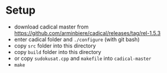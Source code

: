 # Setup
- download cadical master from https://github.com/arminbiere/cadical/releases/tag/rel-1.5.3
- enter cadical folder and `./configure` (with git bash) 
- copy `src` folder into this directory
- copy `build` folder into this directory
- or copy `sudokusat.cpp` and `makefile` into `cadical-master`
- `make`